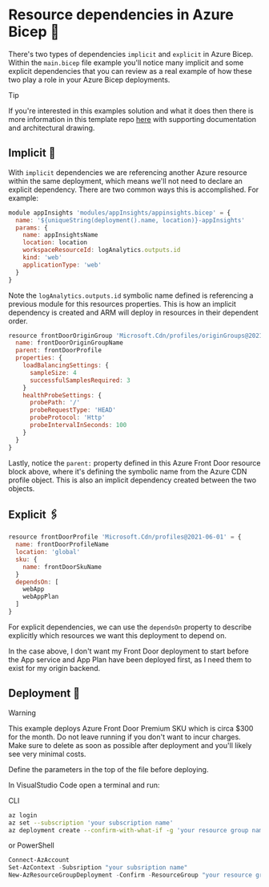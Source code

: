 # Resource dependencies in Azure Bicep 🦾

There's two types of dependencies `implicit` and `explicit` in Azure Bicep. Within the `main.bicep` file example you'll notice many implicit and some explicit dependencies that you can review as a real example of how these two play a role in your Azure Bicep deployments.

> [!TIP]
> If you're interested in this examples solution and what it does then there is more information in this template repo [here](https://github.com/riosengineer/bicep-quickstart-frontdoor-private-endpoint-appservice) with supporting documentation and architectural drawing.

## Implicit 🔗

With `implicit` dependencies we are referencing another Azure resource within the same deployment, which means we'll not need to declare an explicit dependency. There are two common ways this is accomplished. For example:

```javascript
module appInsights 'modules/appInsights/appinsights.bicep' = {
  name: '${uniqueString(deployment().name, location)}-appInsights'
  params: {
    name: appInsightsName
    location: location
    workspaceResourceId: logAnalytics.outputs.id
    kind: 'web'
    applicationType: 'web'
  }
}
```

Note the `logAnalytics.outputs.id` symbolic name defined is referencing a previous module for this resources properties. This is how an implicit dependency is created and ARM will deploy in resources in their dependent order.

```javascript
resource frontDoorOriginGroup 'Microsoft.Cdn/profiles/originGroups@2021-06-01' = {
  name: frontDoorOriginGroupName
  parent: frontDoorProfile
  properties: {
    loadBalancingSettings: {
      sampleSize: 4
      successfulSamplesRequired: 3
    }
    healthProbeSettings: {
      probePath: '/'
      probeRequestType: 'HEAD'
      probeProtocol: 'Http'
      probeIntervalInSeconds: 100
    }
  }
}
```

Lastly, notice the `parent:` property defined in this Azure Front Door resource block above, where it's defining the symbolic name from the Azure CDN profile object. This is also an implicit dependency created between the two objects.

## Explicit 🖇️

```javascript
resource frontDoorProfile 'Microsoft.Cdn/profiles@2021-06-01' = {
  name: frontDoorProfileName
  location: 'global'
  sku: {
    name: frontDoorSkuName
  }
  dependsOn: [
    webApp
    webAppPlan
  ]
}
```

For explicit dependencies, we can use the `dependsOn` property to describe explicitly which resources we want this deployment to depend on.

In the case above, I don't want my Front Door deployment to start before the App service and App Plan have been deployed first, as I need them to exist for my origin backend.

## Deployment 🚀

> [!WARNING]  
> This example deploys Azure Front Door Premium SKU which is circa $300 for the month. Do not leave running if you don't want to incur charges. Make sure to delete as soon as possible after deployment and you'll likely see very minimal costs.

Define the parameters in the top of the file before deploying.

In VisualStudio Code open a terminal and run:

CLI

```bash
az login
az set --subscription 'your subscription name'
az deployment create --confirm-with-what-if -g 'your resource group name' -f .\main.bicep 
```

or PowerShell

```powershell
Connect-AzAccount
Set-AzContext -Subsription "your subsription name"
New-AzResourceGroupDeployment -Confirm -ResourceGroup "your resource group name" -TemplateFile "main.bicep"
```
